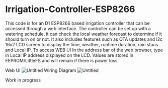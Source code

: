  # Irrigation-Controller-ESP8266

This code is for an D1 ESP8266 based irrigation controller that can be accessed through a web interface. The controller can be set up with a watering schedule, it can check the local weather forecast to determine if it should turn on or not. It also includes features such as OTA updates and i2c 16x2 LCD screen to display the time, weather, runtime duration, rain staus and Local IP. 
To access WEB UI In the address bar of the web browser, type in Local IP address displayed on the LCD. Values are stored in EEPROM/LittleFS and will remain if there is power loss. 


Web UI
![Untitled](https://github.com/numerik11/Irrigation-Controller-ESP8266/assets/72150418/7566a5aa-3720-4856-a2ba-c94b09ff411b)
Wiring Diagram
![Untitled](https://github.com/numerik11/Irrigation-Controller-ESP8266/assets/72150418/5a5ff75b-111d-4cbf-8a47-4198031dd741)

Work in progress
